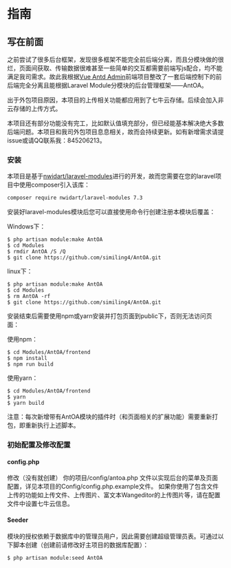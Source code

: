 # 指南
## 写在前面

之前尝试了很多后台框架，发现很多框架不能完全前后端分离，而且分模块做的很烂，页面间获取、传输数据很难甚至一些简单的交互都需要前端写js配合，均不能满足我司需求。故此我根据[Vue Antd Admin](https://github.com/iczer/vue-antd-admin)前端项目整改了一套后端控制下的前后端完全分离且能根据Laravel Module分模块的后台管理框架——AntOA。

出于外包项目原因，本项目的上传相关功能都应用到了七牛云存储。后续会加入非云存储的上传方式。

本项目还有部分功能没有完工，比如默认值填充部分，但已经能基本解决绝大多数后端问题。本项目和我司外包项目息息相关，故而会持续更新。如有新增需求请提issue或请QQ联系我：845206213。

### 安装

本项目是基于[nwidart/laravel-modules](https://github.com/nWidart/laravel-modules)进行的开发，故而您需要在您的laravel项目中使用composer引入该库：
```bash
composer require nwidart/laravel-modules 7.3
```
安装好laravel-modules模块后您可以直接使用命令行创建注册本模块后覆盖：

Windows下：
```shell script
$ php artisan module:make AntOA 
$ cd Modules
$ rmdir AntOA /S /Q
$ git clone https://github.com/similing4/AntOA.git
```
linux下：
```shell script
$ php artisan module:make AntOA 
$ cd Modules
$ rm AntOA -rf
$ git clone https://github.com/similing4/AntOA.git
```

安装结束后需要使用npm或yarn安装并打包页面到public下，否则无法访问页面：

使用npm：
```shell script
$ cd Modules/AntOA/frontend
$ npm install
$ npm run build
```
使用yarn：
```shell script
$ cd Modules/AntOA/frontend
$ yarn
$ yarn build
```
注意：每次新增带有AntOA模块的插件时（和页面相关的扩展功能）需要重新打包，即重新执行上述脚本。

### 初始配置及修改配置
#### config.php

修改（没有就创建） 你的项目/config/antoa.php 文件以实现后台的菜单及页面配置，详见本项目的Config/config.php.example文件。
如果你使用了包含文件上传的功能如上传文件、上传图片、富文本Wangeditor的上传图片等，请在配置文件中设置七牛云信息。

#### Seeder

模块的授权依赖于数据库中的管理员用户，因此需要创建超级管理员表。可通过以下脚本创建（创建前请修改好主项目的数据库配置）：
```shell script
$ php artisan module:seed AntOA
```